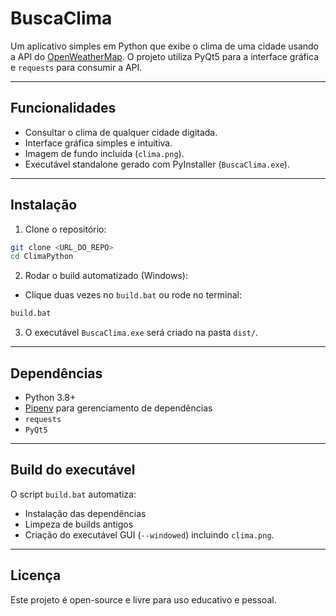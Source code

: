# BuscaClima

Um aplicativo simples em Python que exibe o clima de uma cidade usando a API do [OpenWeatherMap](https://openweathermap.org/api). O projeto utiliza PyQt5 para a interface gráfica e `requests` para consumir a API.  

---

## Funcionalidades
- Consultar o clima de qualquer cidade digitada.
- Interface gráfica simples e intuitiva.
- Imagem de fundo incluída (`clima.png`).
- Executável standalone gerado com PyInstaller (`BuscaClima.exe`).

---

## Instalação

1. Clone o repositório:  
```bash
git clone <URL_DO_REPO>
cd ClimaPython
```

2. Rodar o build automatizado (Windows):  
- Clique duas vezes no `build.bat` ou rode no terminal:  
```bat
build.bat
```

3. O executável `BuscaClima.exe` será criado na pasta `dist/`.

---

## Dependências
- Python 3.8+  
- [Pipenv](https://pipenv.pypa.io/) para gerenciamento de dependências  
- `requests`  
- `PyQt5`  

---

## Build do executável
O script `build.bat` automatiza:
- Instalação das dependências
- Limpeza de builds antigos
- Criação do executável GUI (`--windowed`) incluindo `clima.png`.

---

## Licença
Este projeto é open-source e livre para uso educativo e pessoal.
```